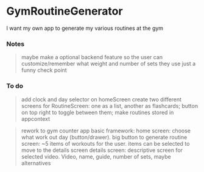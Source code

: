 # GymRoutineGenerator

I want my own app to generate my various routines at the gym

### Notes

> maybe make a optional backend feature so the user can customize/remember what weight and number of sets they use
> just a funny check point

### To do

> add clock and day selector on homeScreen
> create two different screens for RoutineScreen: one as a list, another as flashcards; button on top right to toggle between them; make routines stored in appcontext

> rework to gym counter app
> basic framework:
> home screen: choose what work out day (button/drawer). big button to generate
> routine screen: ~5 items of workouts for the user. items can be selected to move to the details screen
> details screen: descriptive screen for selected video. Video, name, guide, number of sets, maybe alternatives
